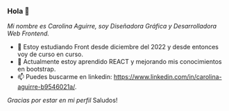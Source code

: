 ### Hola 👋
*Mi nombre es Carolina Aguirre, soy Diseñadora Gráfica y Desarrolladora Web Frontend.*

- 🔭 Estoy estudiando Front desde diciembre del 2022 y desde entonces voy de curso en curso.
- 🌱 Actualmente estoy aprendido REACT y mejorando mis conocimientos en bootstrap.
- 📫 Puedes buscarme en linkedin: https://www.linkedin.com/in/carolina-aguirre-b9546021a/.

*Gracias por estar en mi perfil*
Saludos! 
